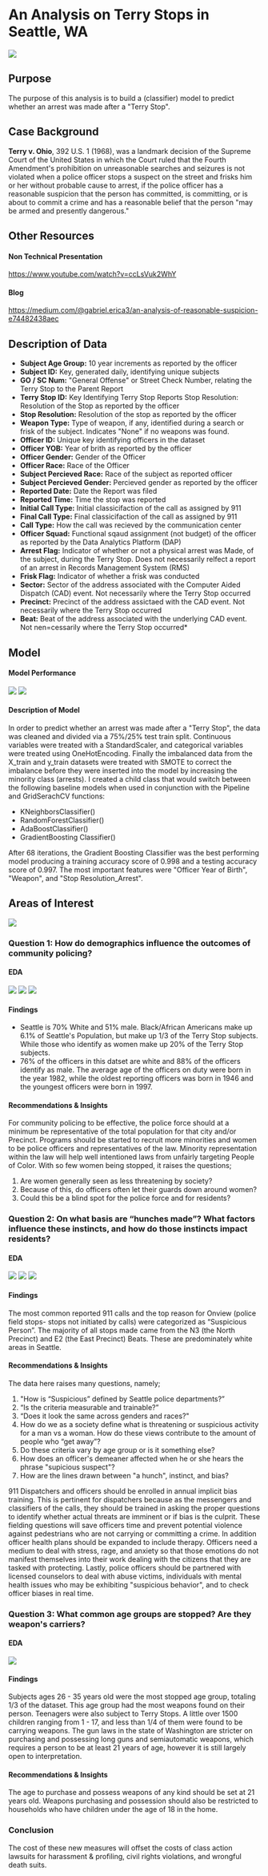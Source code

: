 # An Analysis on Terry Stops in Seattle, WA

<img src="/Mod_3_Images/mdpic.jpg"> 

## Purpose
The purpose of this analysis is to build a (classifier) model to predict whether an arrest was made after a "Terry Stop".

## Case Background
**Terry v. Ohio**, 392 U.S. 1 (1968), was a landmark decision of the Supreme Court of the United States in which the Court ruled that the Fourth Amendment's prohibition on unreasonable searches and seizures is not violated when a police officer stops a suspect on the street and frisks him or her without probable cause to arrest, if the police officer has a reasonable suspicion that the person has committed, is committing, or is about to commit a crime and has a reasonable belief that the person "may be armed and presently dangerous."



## Other Resources
#### Non Technical Presentation
https://www.youtube.com/watch?v=ccLsVuk2WhY

#### Blog
https://medium.com/@gabriel.erica3/an-analysis-of-reasonable-suspicion-e74482438aec


## Description of Data
* **Subject Age Group:** 10 year increments as reported by the officer
* **Subject ID:** Key, generated daily, identifying unique subjects
* **GO / SC Num:** "General Offense" or Street Check Number, relating the Terry Stop to the Parent Report
* **Terry Stop ID:** Key  Identifying Terry Stop Reports
Stop Resolution: Resolution of the Stop as reported by the officer
* **Stop Resolution:** Resolution of the stop as reported by the officer
* **Weapon Type:** Type of weapon, if any, identified during a search or frisk of the subject. Indicates "None"  if no weapons was found.
* **Officer ID:** Unique key identifying officers in the dataset
* **Officer YOB:** Year of brith as reported by the officer
* **Officer Gender:** Gender of the Officer
* **Officer Race:**  Race of the Officer
* **Subject Percieved Race:** Race of the subject as reported officer
* **Subject Percieved Gender:** Percieved gender as reported by the officer
* **Reported Date:** Date the Report was filed
* **Reported Time:** Time the stop was reported
* **Initial Call Type:** Initial classicifaction of the call as assigned by 911
* **Final Call Type:** Final classicifaction of the call as assigned by 911
* **Call Type:** How the call was recieved by the communication center
* **Officer Squad:** Functional sqaud assignment (not budget) of the officer as reported by the Data Analytics Platform (DAP)
* **Arrest Flag:** Indicator of whether or not a physical arrest was Made, of the subject, during the Terry Stop. Does not necessarily relfect a report of an arrest in Records Management System (RMS)
* **Frisk Flag:** Indicator of whether a frisk was conducted
* **Sector:** Sector of the address associated with the Computer Aided Dispatch (CAD) event. Not necessarily where the Terry Stop occurred
* **Precinct:** Precinct of the address assictaed with the CAD event. Not necessarily where the Terry Stop occurred
* **Beat:** Beat of the address associated with the underlying CAD event. Not nen=cessarily where the Terry Stop occurred* 



## Model

#### Model Performance
<img src="/Mod_3_Images/confmatrix.png">

<img src="/Mod_3_Images/ROC_Curve.png">


#### Description of Model
In order to predict whether an arrest was made after a "Terry Stop", the data was cleaned and divided via a 75%/25% test train split. Continuous variables were treated with a StandardScaler, and categorical variables were treated using OneHotEncoding. Finally the imbalanced data from the X_train and y_train datasets were treated with SMOTE to correct the imbalance before they were inserted into the model by increasing the minority class (arrests). I created a child class that would switch between the following baseline models when used in conjunction with the Pipeline and GridSerachCV functions:
* KNeighborsClassifier()
* RandomForestClassifier()
* AdaBoostClassifier()
* GradientBoosting Classifier()

After 68 iterations, the Gradient Boosting Classifier was the best performing model producing a training accuracy score of 0.998 and a testing accuracy score of 0.997. The most important features were "Officer Year of Birth", "Weapon", and "Stop Resolution_Arrest".


## Areas of Interest
<img src="/Mod_3_Images/Df.png">

### Question 1: How do demographics influence the outcomes of community policing?

#### EDA

<img src="/Mod_3_Images/OfficerRace.png">




<img src= "/Mod_3_Images/subjectrace.png">




<img src= "/Mod_3_Images/OfficerYOB_toRace.png">



#### Findings

* Seattle is 70% White and 51% male. Black/African Americans make up 6.1% of Seattle's Population, but make up 1/3 of the Terry Stop subjects. While those who identify as women make up 20% of the Terry Stop subjects.
* 76% of the officers in this datset are white and 88% of the officers identify as male.  The average age of the officers on duty were born in the year 1982, while the oldest reporting officers was born in 1946 and the youngest officers were born in 1997.

#### Recommendations & Insights
For community policing to be effective, the police force should at a minimum be representative of the total population for that city and/or Precinct. Programs should be started to recruit more minorities and women to be police officers and representatives of the law. Minority representation within the law will help well intentioned laws from unfairly targeting People of Color. With so few women being stopped, it raises the questions;
1. Are women generally seen as less threatening by society? 
2. Because of this, do officers often let their guards down around women? 
3. Could this be a blind spot for the police force and for residents?


### Question 2: On what basis are “hunches made”? What factors influence these instincts, and how do those instincts impact residents?

#### EDA
<img src="/Mod_3_Images/Officer_Race_Gender.png">





<img src="//Mod_3_Images/Subject_Percieved_Gender.png">






<img src="/Mod_3_Images/Subjectby_calltype.png">


#### Findings
The most common reported 911 calls and the top reason for Onview (police field stops- stops not initiated by calls) were categorized as “Suspicious Person”. The majority of all stops made came from the N3 (the North Precinct) and E2 (the East Precinct) Beats. These are predominately white areas in Seattle.

#### Recommendations & Insights
The data here raises many questions, namely; 
1. "How is “Suspicious” defined by Seattle police departments?”
2.  “Is the criteria measurable and trainable?”
3.  “Does it look the same across genders and races?"
4.  How do we as a society define what is threatening or suspicious activity for a man vs a woman. How do these views contribute to the amount of people who “get away”? 
5. Do these criteria vary by age group or is it something else?
6. How does an officer's demeaner affected when he or she hears the phrase "supicious suspect"?
7. How are the lines drawn between "a hunch", instinct, and bias?

911 Dispatchers and officers should be enrolled in annual implicit bias training. This is pertinent for dispatchers because as the messengers and classifiers of the calls, they should be trained in asking the proper questions to identify whether actual threats are imminent or if bias is the culprit. These fielding questions will save officers time and prevent potential violence against pedestrians who are not carrying or committing a crime. In addition officer health plans should be expanded to include therapy. Officers need a medium to deal with stress, rage, and anxiety so that those emotions do not manifest themselves into their work dealing with the citizens that they are tasked with protecting. Lastly, police officers should be partnered with licensed counselors to deal with abuse victims, individuals with mental health issues who may be exhibiting "suspicious behavior", and to check officer biases in real time. 
 

### Question 3: What common age groups are stopped? Are they weapon's carriers? 

#### EDA
<img src="/Mod_3_Images/SubjectAge_toWeapon_Best.png">

#### Findings
Subjects ages 26 - 35 years old were the most stopped age group, totaling 1/3 of the dataset. This age group had the most weapons found on their person. Teenagers were also subject to Terry Stops. A little over 1500 children ranging from 1 - 17, and less than 1/4 of them were found to be carrying weapons. The gun laws in the state of Washington are stricter on purchasing and possessing long guns and semiautomatic weapons, which requires a person to be at least 21 years of age, however it is still largely open to interpretation. 


#### Recommendations & Insights
The age to purchase and possess weapons of any kind should be set at 21 years old. Weapons purchasing and possession should also be restricted to households who have children under the age of 18 in the home. 

### Conclusion
The cost of these new measures will offset the costs of class action lawsuits for harassment & profiling, civil rights violations, and wrongful death suits.

